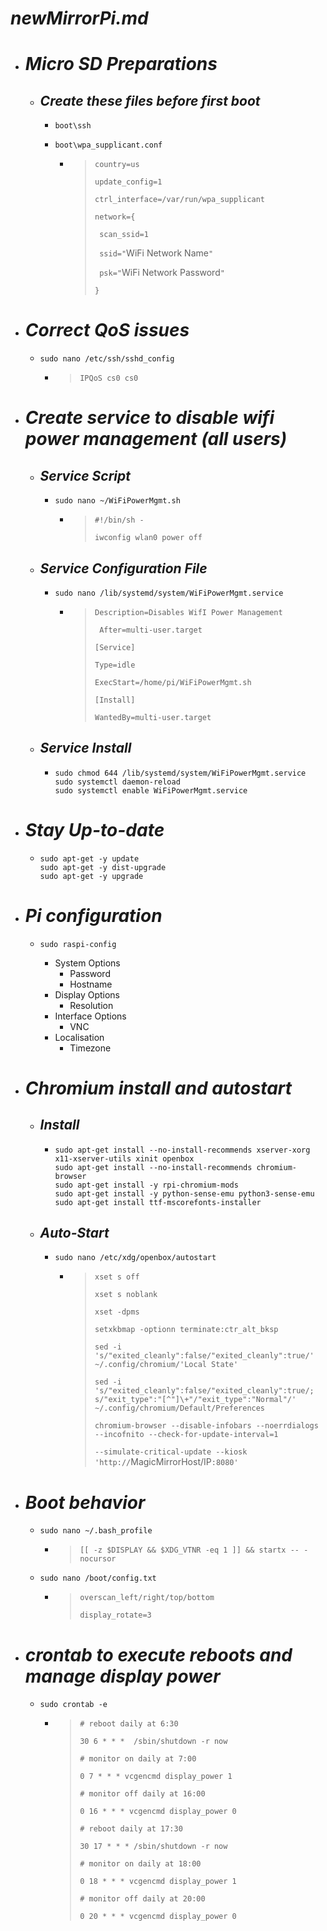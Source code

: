 # ***newMirrorPi.md***

- # ***Micro SD Preparations***
  - ## ***Create these files before first boot***
    -     boot\ssh
    -     boot\wpa_supplicant.conf
      - >`country=us`
        >
        >`update_config=1`
        >
        >`ctrl_interface=/var/run/wpa_supplicant`
        >
        >`network={`
        >
        >` scan_ssid=1`
        >
        >` ssid="`WiFi Network Name`"`
        >
        >` psk="`WiFi Network Password`"`
        >
        >`}`

- # ***Correct QoS issues***
  -     sudo nano /etc/ssh/sshd_config

    - >`IPQoS cs0 cs0`

- # ***Create service to disable wifi power management (all users)***
  - ## ***Service Script***
    -     sudo nano ~/WiFiPowerMgmt.sh
      - >`#!/bin/sh -`
        >
        >`iwconfig wlan0 power off`

  - ## ***Service Configuration File***
    -     sudo nano /lib/systemd/system/WiFiPowerMgmt.service
      - >`Description=Disables WifI Power Management`
        >
        >` After=multi-user.target`
        >
        >`[Service]`
        >
        >`Type=idle`
        >
        >`ExecStart=/home/pi/WiFiPowerMgmt.sh`
        >
        >`[Install]`
        >
        >`WantedBy=multi-user.target`

  - ## ***Service Install***
    - ```
      sudo chmod 644 /lib/systemd/system/WiFiPowerMgmt.service
      sudo systemctl daemon-reload
      sudo systemctl enable WiFiPowerMgmt.service
      ```

- # ***Stay Up-to-date***
  - ```
    sudo apt-get -y update
    sudo apt-get -y dist-upgrade
    sudo apt-get -y upgrade
    ```

- # ***Pi configuration***
  -     sudo raspi-config
    - System Options
      - Password
      - Hostname
    - Display Options
      - Resolution
    - Interface Options  
      - VNC
    - Localisation
      - Timezone

- # ***Chromium install and autostart***

  - ## ***Install***
    - ```
      sudo apt-get install --no-install-recommends xserver-xorg x11-xserver-utils xinit openbox
      sudo apt-get install --no-install-recommends chromium-browser
      sudo apt-get install -y rpi-chromium-mods
      sudo apt-get install -y python-sense-emu python3-sense-emu
      sudo apt-get install ttf-mscorefonts-installer
      ```

  - ## ***Auto-Start***
    -     sudo nano /etc/xdg/openbox/autostart
        - >`xset s off`
          >
          >`xset s noblank`
          >
          >`xset -dpms`
          >
          >`setxkbmap -optionn terminate:ctr_alt_bksp`
          >
          >`sed -i 's/"exited_cleanly":false/"exited_cleanly":true/' ~/.config/chromium/'Local State'`
          >
          >`sed -i 's/"exited_cleanly":false/"exited_cleanly":true/; s/"exit_type":"[^"]\+"/"exit_type":"Normal"/' ~/.config/chromium/Default/Preferences`
          >
          >`chromium-browser --disable-infobars --noerrdialogs --incofnito --check-for-update-interval=1 `
          >
          >`--simulate-critical-update --kiosk 'http://`MagicMirrorHost/IP`:8080'`

- # ***Boot behavior***
  -     sudo nano ~/.bash_profile
    - >`[[ -z $DISPLAY && $XDG_VTNR -eq 1 ]] && startx -- -nocursor`

  -     sudo nano /boot/config.txt
    - >`overscan_left/right/top/bottom`
      >
      >`display_rotate=3`

- # ***crontab to execute reboots and manage display power***
  -     sudo crontab -e
    - >`# reboot daily at 6:30`
      >
      >`30 6 * * *  /sbin/shutdown -r now`
      >
      >`# monitor on daily at 7:00`
      >
      >`0 7 * * * vcgencmd display_power 1`
      >
      >`# monitor off daily at 16:00`
      >
      >`0 16 * * * vcgencmd display_power 0`
      >
      >`# reboot daily at 17:30`
      >
      >`30 17 * * * /sbin/shutdown -r now`
      >
      >`# monitor on daily at 18:00`
      >
      >`0 18 * * * vcgencmd display_power 1`
      >
      >`# monitor off daily at 20:00`
      >
      >`0 20 * * * vcgencmd display_power 0`
